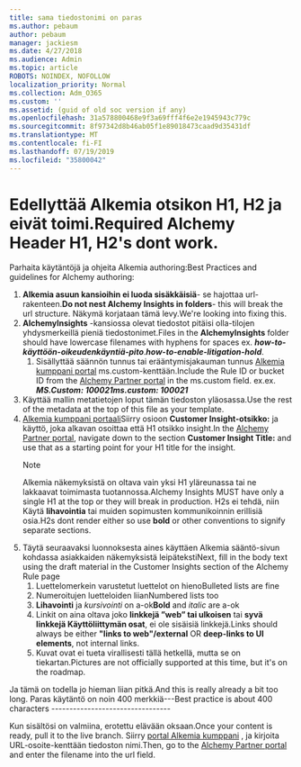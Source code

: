 ```yaml
---
title: sama tiedostonimi on paras
ms.author: pebaum
author: pebaum
manager: jackiesm
ms.date: 4/27/2018
ms.audience: Admin
ms.topic: article
ROBOTS: NOINDEX, NOFOLLOW
localization_priority: Normal
ms.collection: Adm_O365
ms.custom: ''
ms.assetid: (guid of old soc version if any)
ms.openlocfilehash: 31a578800468e9f3a69fff4f6e2e1945943c779c
ms.sourcegitcommit: 8f97342d8b46ab05f1e89018473caad9d35431df
ms.translationtype: MT
ms.contentlocale: fi-FI
ms.lasthandoff: 07/19/2019
ms.locfileid: "35800042"
---
```

# <a name="required-alchemy-header-h1-h2s-dont-work"></a><span data-ttu-id="2dcef-102">Edellyttää Alkemia otsikon H1, H2 ja eivät toimi.</span><span class="sxs-lookup"><span data-stu-id="2dcef-102">Required Alchemy Header H1, H2's dont work.</span></span>
<span data-ttu-id="2dcef-103">Parhaita käytäntöjä ja ohjeita Alkemia authoring:</span><span class="sxs-lookup"><span data-stu-id="2dcef-103">Best Practices and guidelines for Alchemy authoring:</span></span>

1. <span data-ttu-id="2dcef-104">**Alkemia asuun kansioihin ei luoda sisäkkäisiä**- se hajottaa url-rakenteen.</span><span class="sxs-lookup"><span data-stu-id="2dcef-104">**Do not nest Alchemy Insights in folders**- this will break the url structure.</span></span> <span data-ttu-id="2dcef-105">Näkymä korjataan tämä levy.</span><span class="sxs-lookup"><span data-stu-id="2dcef-105">We're looking into fixing this.</span></span>
1. <span data-ttu-id="2dcef-106">**AlchemyInsights** -kansiossa olevat tiedostot pitäisi olla-tilojen yhdysmerkeillä pieniä tiedostonimet.</span><span class="sxs-lookup"><span data-stu-id="2dcef-106">Files in the **AlchemyInsights** folder should have lowercase filenames with hyphens for spaces ex.</span></span> <span data-ttu-id="2dcef-107">***how-to-käyttöön-oikeudenkäyntiä-pito***.</span><span class="sxs-lookup"><span data-stu-id="2dcef-107">***how-to-enable-litigation-hold***.</span></span>
    1. <span data-ttu-id="2dcef-108">Sisällyttää säännön tunnus tai erääntymisjakauman tunnus [Alkemia kumppani portal](https://alchemyportal.azurewebsites.net) ms.custom-kenttään.</span><span class="sxs-lookup"><span data-stu-id="2dcef-108">Include the Rule ID or bucket ID from the [Alchemy Partner portal](https://alchemyportal.azurewebsites.net) in the ms.custom field.</span></span> <span data-ttu-id="2dcef-109">ex.</span><span class="sxs-lookup"><span data-stu-id="2dcef-109">ex.</span></span> <span data-ttu-id="2dcef-110">***MS.Custom: 100021***</span><span class="sxs-lookup"><span data-stu-id="2dcef-110">***ms.custom: 100021***</span></span>
1. <span data-ttu-id="2dcef-111">Käyttää mallin metatietojen loput tämän tiedoston yläosassa.</span><span class="sxs-lookup"><span data-stu-id="2dcef-111">Use the rest of the metadata at the top of this file as your template.</span></span>
1. <span data-ttu-id="2dcef-112">[Alkemia kumppani portaali](https://alchemyportal.azurewebsites.net)Siirry osioon **Customer Insight-otsikko:** ja käyttö, joka alkavan osoittaa että H1 otsikko insight.</span><span class="sxs-lookup"><span data-stu-id="2dcef-112">In the [Alchemy Partner portal](https://alchemyportal.azurewebsites.net), navigate down to the section **Customer Insight Title:** and use that as a starting point for your H1 title for the insight.</span></span> 
    > [!NOTE]
    > <span data-ttu-id="2dcef-113">Alkemia näkemyksistä on oltava vain yksi H1 yläreunassa tai ne lakkaavat toimimasta tuotannossa.</span><span class="sxs-lookup"><span data-stu-id="2dcef-113">Alchemy Insights MUST have only a single H1 at the top or they will break in production.</span></span> <span data-ttu-id="2dcef-114">H2s ei tehdä, niin Käytä **lihavointia** tai muiden sopimusten kommunikoinnin erillisiä osia.</span><span class="sxs-lookup"><span data-stu-id="2dcef-114">H2s dont render either so use **bold** or other conventions to signify separate sections.</span></span>
1. <span data-ttu-id="2dcef-115">Täytä seuraavaksi luonnoksesta aines käyttäen Alkemia sääntö-sivun kohdassa asiakkaiden näkemyksistä leipäteksti</span><span class="sxs-lookup"><span data-stu-id="2dcef-115">Next, fill in the body text using the draft material in the Customer Insights section of the Alchemy Rule page</span></span>
    1. <span data-ttu-id="2dcef-116">Luettelomerkein varustetut luettelot on hieno</span><span class="sxs-lookup"><span data-stu-id="2dcef-116">Bulleted lists are fine</span></span>
    1. <span data-ttu-id="2dcef-117">Numeroitujen luetteloiden liian</span><span class="sxs-lookup"><span data-stu-id="2dcef-117">Numbered lists too</span></span>
    1. <span data-ttu-id="2dcef-118">**Lihavointi** ja *kursivointi* on a-ok</span><span class="sxs-lookup"><span data-stu-id="2dcef-118">**Bold** and *italic* are a-ok</span></span>
    1. <span data-ttu-id="2dcef-119">Linkit on aina oltava joko **linkkejä ”web” tai ulkoisen** tai **syvä linkkejä Käyttöliittymän osat**, ei ole sisäisiä linkkejä.</span><span class="sxs-lookup"><span data-stu-id="2dcef-119">Links should always be either **"links to web"/external** OR **deep-links to UI elements**, not internal links.</span></span>
    1. <span data-ttu-id="2dcef-120">Kuvat ovat ei tueta virallisesti tällä hetkellä, mutta se on tiekartan.</span><span class="sxs-lookup"><span data-stu-id="2dcef-120">Pictures are not officially supported at this time, but it's on the roadmap.</span></span>

<span data-ttu-id="2dcef-121">Ja tämä on todella jo hieman liian pitkä.</span><span class="sxs-lookup"><span data-stu-id="2dcef-121">And this is really already a bit too long.</span></span> <span data-ttu-id="2dcef-122">Paras käytäntö on noin 400 merkkiä---</span><span class="sxs-lookup"><span data-stu-id="2dcef-122">Best practice is about 400 characters ---------------------------------</span></span>

<span data-ttu-id="2dcef-123">Kun sisältösi on valmiina, erotettu elävään oksaan.</span><span class="sxs-lookup"><span data-stu-id="2dcef-123">Once your content is ready, pull it to the live branch.</span></span> <span data-ttu-id="2dcef-124">Siirry [portal Alkemia kumppani](https://alchemyportal.azurewebsites.net) , ja kirjoita URL-osoite-kenttään tiedoston nimi.</span><span class="sxs-lookup"><span data-stu-id="2dcef-124">Then, go to the [Alchemy Partner portal](https://alchemyportal.azurewebsites.net) and enter the filename into the url field.</span></span> 